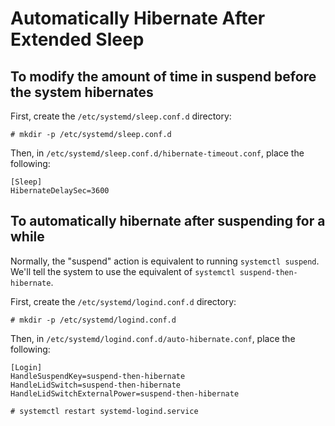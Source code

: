 # Automatically Hibernate After Extended Sleep

## To modify the amount of time in suspend before the system hibernates

First, create the `/etc/systemd/sleep.conf.d` directory:

```
# mkdir -p /etc/systemd/sleep.conf.d
```

Then, in `/etc/systemd/sleep.conf.d/hibernate-timeout.conf`, place the following:

```
[Sleep]
HibernateDelaySec=3600
```

## To automatically hibernate after suspending for a while

Normally, the "suspend" action is equivalent to running `systemctl suspend`.
We'll tell the system to use the equivalent of `systemctl suspend-then-hibernate`.

First, create the `/etc/systemd/logind.conf.d` directory:

```
# mkdir -p /etc/systemd/logind.conf.d
```

Then, in `/etc/systemd/logind.conf.d/auto-hibernate.conf`, place the following:

```
[Login]
HandleSuspendKey=suspend-then-hibernate
HandleLidSwitch=suspend-then-hibernate
HandleLidSwitchExternalPower=suspend-then-hibernate
```

```
# systemctl restart systemd-logind.service
```
